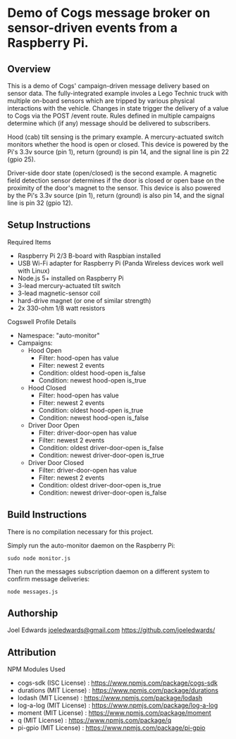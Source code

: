 # Demo of Cogs message broker on sensor-driven events from a Raspberry Pi.


## Overview

This is a demo of Cogs' campaign-driven message delivery based on sensor data.
The fully-integrated example involes a Lego Technic truck with multiple
on-board sensors which are tripped by various physical interactions with the
vehicle. Changes in state trigger the delivery of a value to Cogs via the
POST /event route. Rules defined in multiple campaigns determine which (if any)
message should be delivered to subscribers.

Hood (cab) tilt sensing is the primary example. A mercury-actuated switch
monitors whether the hood is open or closed. This device is powered by
the Pi's 3.3v source (pin 1), return (ground) is pin 14, and the signal line
is pin 22 (gpio 25).

Driver-side door state (open/closed) is the second example. A magnetic
field detection sensor determines if the door is closed or open base on the
proximity of the door's magnet to the sensor. This device is also powered
by the Pi's 3.3v source (pin 1), return (ground) is also pin 14, and the
signal line is pin 32 (gpio 12).


## Setup Instructions

Required Items
* Raspberry Pi 2/3 B-board with Raspbian installed
* USB Wi-Fi adapter for Raspberry Pi (Panda Wireless devices work well with Linux)
* Node.js 5+ installed on Raspberry Pi
* 3-lead mercury-actuated tilt switch
* 3-lead magnetic-sensor coil
* hard-drive magnet (or one of similar strength)
* 2x 330-ohm 1/8 watt resistors

Cogswell Profile Details
* Namespace: "auto-monitor"
* Campaigns:
  * Hood Open 
    * Filter: hood-open has value
    * Filter: newest 2 events
    * Condition: oldest hood-open is_false
    * Condition: newest hood-open is_true
  * Hood Closed
    * Filter: hood-open has value
    * Filter: newest 2 events
    * Condition: oldest hood-open is_true
    * Condition: newest hood-open is_false
  * Driver Door Open
    * Filter: driver-door-open has value
    * Filter: newest 2 events
    * Condition: oldest driver-door-open is_false
    * Condition: newest driver-door-open is_true
  * Driver Door Closed
    * Filter: driver-door-open has value
    * Filter: newest 2 events
    * Condition: oldest driver-door-open is_true
    * Condition: newest driver-door-open is_false


## Build Instructions

There is no compilation necessary for this project.

Simply run the auto-monitor daemon on the Raspberry Pi:
```
sudo node monitor.js
```

Then run the messages subscription daemon on a different system to 
confirm message deliveries:
```
node messages.js
```


## Authorship
Joel Edwards <joeledwards@gmail.com>
https://github.com/joeledwards/


## Attribution

NPM Modules Used
* cogs-sdk (ISC License) : https://www.npmjs.com/package/cogs-sdk
* durations (MIT License) : https://www.npmjs.com/package/durations
* lodash (MIT License) : https://www.npmjs.com/package/lodash
* log-a-log (MIT License) : https://www.npmjs.com/package/log-a-log
* moment (MIT License) : https://www.npmjs.com/package/moment
* q (MIT License) : https://www.npmjs.com/package/q
* pi-gpio (MIT License) : https://www.npmjs.com/package/pi-gpio

